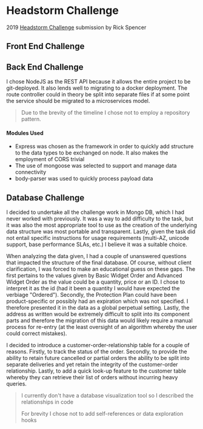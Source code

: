 # Headstorm Challenge
2019 [Headstorm Challenge](https://github.com/Headstorm/Interview/blob/master/challenges) submission by Rick Spencer


## Front End Challenge


## Back End Challenge
I chose NodeJS as the REST API because it allows the entire project to be git-deployed.  It also lends well to migrating
to a docker deployment.  The route controller could in theory be split into separate files if at some point the service
should be migrated to a microservices model.

> Due to the brevity of the timeline I chose not to employ a repository pattern.

#### Modules Used
* Express was chosen as the framework in order to quickly add structure to the data types to be exchanged on node.  It
also makes the employment of CORS trivial
* The use of mongoose was selected to support and manage data connectivity
* body-parser was used to quickly process
payload data


## Database Challenge

I decided to undertake all the challenge work in Mongo DB, which I had never worked with previously.  It was a way to
add difficulty to the task, but it was also the most appropriate tool to use as the creation of the underlying data
structure was most portable and transparent.  Lastly, given the task did not entail specific instructions for usage
requirements (multi-AZ, unicode support, base performance SLAs, etc.) I believe it was a suitable choice.

When analyzing the data given, I had a couple of unanswered questions that impacted the structure of the final database.
Of course, without client clarification, I was forced to make an educational guess on these gaps.  The first pertains to
the values given by Basic Widget Order and Advanced Widget Order as the value could be a quantity, price or an ID.  I
chose to interpret it as the id (had it been a quantity I would have expected the verbiage "Ordered").  Secondly, the
Protection Plan could have been product-specific or possibly had an expiration which was not specified.  I therefore
presented it in the data as a global perpetual setting.  Lastly, the address as written would be extremely difficult to
split into its component parts and therefore the migration of this data would likely require a manual process for
re-entry (at the least oversight of an algorithm whereby the user could correct mistakes).

I decided to introduce a customer-order-relationship table for a couple of reasons.  Firstly, to track the status of the
order.  Secondly, to provide the ability to retain future cancelled or partial orders the ability to be split into
separate deliveries and yet retain the integrity of the customer-order relationship.  Lastly, to add a quick look-up
feature to the customer table whereby they can retrieve their list of orders without incurring heavy queries.

> I currently don't have a database visualization tool so I described the relationships in code
>
> For brevity I chose not to add self-references or data exploration hooks